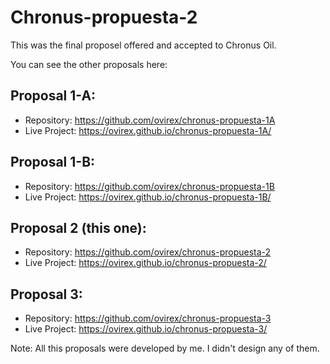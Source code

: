 # Chronus-propuesta-2
This was the final proposel offered and accepted to Chronus Oil.

You can see the other proposals here:
  
## Proposal 1-A:
 - Repository: https://github.com/ovirex/chronus-propuesta-1A
 - Live Project: https://ovirex.github.io/chronus-propuesta-1A/
  
## Proposal 1-B:
 - Repository: https://github.com/ovirex/chronus-propuesta-1B
 - Live Project: https://ovirex.github.io/chronus-propuesta-1B/

## Proposal 2 (this one):
 - Repository: https://github.com/ovirex/chronus-propuesta-2
 - Live Project: https://ovirex.github.io/chronus-propuesta-2/

## Proposal 3:
 - Repository: https://github.com/ovirex/chronus-propuesta-3
 - Live Project: https://ovirex.github.io/chronus-propuesta-3/



Note:
All this proposals were developed by me. I didn't design any of them.
